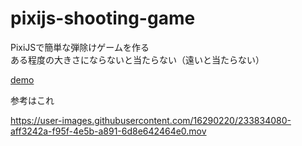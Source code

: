 # pixijs-shooting-game
PixiJSで簡単な弾除けゲームを作る  
ある程度の大きさにならないと当たらない（遠いと当たらない）

[demo](https://yuki-sakaguchi.github.io/pixijs-shooting-game/dist/)

参考はこれ

https://user-images.githubusercontent.com/16290220/233834080-aff3242a-f95f-4e5b-a891-6d8e642464e0.mov




